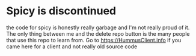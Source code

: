 # Spicy is discontinued

the code for spicy is honestly really garbage and I'm not really proud of it. The only thing between me and the delete repo button is the many people that use this repo to learn from. Go to https://HummusClient.info if you came here for a client and not really old source code


